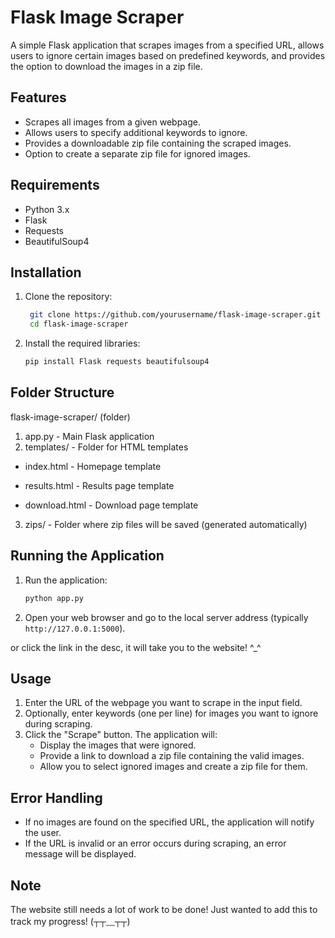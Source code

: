 # Flask Image Scraper

A simple Flask application that scrapes images from a specified URL, allows users to ignore certain images based on predefined keywords, and provides the option to download the images in a zip file.

## Features
 - Scrapes all images from a given webpage.
 - Allows users to specify additional keywords to ignore.
 - Provides a downloadable zip file containing the scraped images.
 - Option to create a separate zip file for ignored images.

## Requirements
 - Python 3.x
 - Flask
 - Requests
 - BeautifulSoup4

## Installation

1. Clone the repository:
   ```bash
    git clone https://github.com/yourusername/flask-image-scraper.git
    cd flask-image-scraper
    ```

 2. Install the required libraries:
    ```bash
    pip install Flask requests beautifulsoup4
    ```

## Folder Structure

flask-image-scraper/    (folder)
1. app.py - Main Flask application
2. templates/ - Folder for HTML templates

 - index.html - Homepage template

 - results.html - Results page template


 - download.html - Download page template


3. zips/ - Folder where zip files will be saved (generated automatically)

## Running the Application
 1. Run the application:
    ```bash
    python app.py
    ```

 2. Open your web browser and go to the local server address (typically `http://127.0.0.1:5000`).

 or click the link in the desc, it will take you to the website! ^_^
## Usage

 1. Enter the URL of the webpage you want to scrape in the input field.
 2. Optionally, enter keywords (one per line) for images you want to ignore during scraping.
 3. Click the "Scrape" button. The application will:
    - Display the images that were ignored.
    - Provide a link to download a zip file containing the valid images.
    - Allow you to select ignored images and create a zip file for them.

## Error Handling
 - If no images are found on the specified URL, the application will notify the user.
 - If the URL is invalid or an error occurs during scraping, an error message will be displayed.

## Note
 The website still needs a lot of work to be done! Just wanted to add this to track my progress! (┬┬﹏┬┬)
